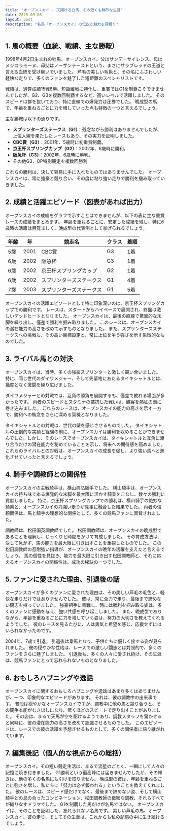 ```yaml
---
title: "オープンスカイ - 天翔ける白馬、その短くも鮮烈な生涯"
date: 2025-09-08
layout: post
description: "名馬『オープンスカイ』の伝説と魅力を深堀り"
---
```


## 1. 馬の概要（血統、戦績、主な勝鞍）

1998年4月2日生まれの牡馬、オープンスカイ。父はサンデーサイレンス、母はメジロラモーヌ、母父はノーザンテーストという、まさにサラブレッドの王道と言える血統を受け継いでいました。  芦毛の美しい毛色と、その名にふさわしい軽快な走りで、多くのファンを魅了した短距離のスペシャリストです。

戦績は、通算成績15戦6勝。短距離戦に特化し、重賞ではG1を制覇こそできませんでしたが、G2、G3を複数回制覇するなど、高いレベルで活躍しました。  そのスピードは群を抜いており、特に直線での爆発力は圧巻でした。  晩成型の馬で、年齢を重ねるごとに力を増していった点も特徴の一つと言えるでしょう。

主な勝鞍は以下の通りです。

* **スプリンターズステークス（G1）**：残念ながら勝利はありませんでしたが、上位入線を果たしたレースもあり、その実力を証明しました。
* **CBC賞（G3）**：2001年、5歳時に初重賞制覇。
* **京王杯スプリングカップ（G2）**：2002年、6歳時に勝利。
* **阪急杯（G3）**：2002年、6歳時に勝利。
* その他G3、OP特別競走を複数回勝利

これらの勝利は、決して容易に手に入れたものではありませんでした。  オープンスカイは、常に強豪と競り合い、その度に粘り強い走りで勝利を掴み取っていきました。


## 2. 成績と活躍エピソード（図表があれば出力）

オープンスカイの成績をグラフで示すことはできませんが、以下の表に主な重賞レースの成績をまとめます。  年齢を重ねるごとに、安定した成績を残し、特に6歳時の活躍は目覚ましく、晩成型の代表例として挙げられるでしょう。


| 年齢 | 年 | 競走名       | クラス | 着順 |
|-----|----|-------------|-------|-----|
| 5歳  | 2001 | CBC賞         | G3    | 1着 |
| 6歳  | 2002 | 阪急杯         | G3    | 1着 |
| 6歳  | 2002 | 京王杯スプリングカップ | G2    | 1着 |
| 6歳  | 2002 | スプリンターズステークス | G1    | 4着 |
| 7歳  | 2003 | スプリンターズステークス | G1    | 5着 |


オープンスカイの活躍エピソードとして特に印象深いのは、京王杯スプリングカップでの勝利です。  レースは、スタートからハイペースで展開され、終盤は激しいデッドヒートとなりました。  オープンスカイは、最後の直線で驚異的な末脚を繰り出し、僅差で勝利を掴み取りました。  このレースは、オープンスカイの潜在能力の高さを改めて示すものとなりました。  また、スプリンターズステークスへの挑戦も、その高い目標設定と、常に上位を争う強さを示す象徴的なものでした。


## 3. ライバル馬との対決

オープンスカイは、当時、多くの強豪スプリンターと激しく競い合いました。  特に、同じ世代のダイワメジャー、そして先輩格にあたるタイキシャトルとは、幾度となく激闘を繰り広げました。

ダイワメジャーとの対戦では、互角の勝負を展開するも、僅差で敗れる場面が多かったです。  両者のスピードとスタミナの拮抗した戦いは、観客を熱狂の渦に巻き込みました。  これらのレースは、オープンスカイの能力の高さを示す一方で、勝利への執念をさらに深める契機となりました。

タイキシャトルとの対戦は、世代の壁を感じさせるものでした。  タイキシャトルの圧倒的な実績と経験の前に、オープンスカイは勝利を収めることができませんでした。しかし、そのレースでオープンスカイは、タイキシャトルと互角に渡り合うだけの潜在能力を秘めていることを示し、将来への期待感を高めました。  これらのライバルとの対戦は、オープンスカイの成長を促し、より強い馬へと進化させていったと言えるでしょう。


## 4. 騎手や調教師との関係性

オープンスカイの主戦騎手は、横山典弘騎手でした。  横山騎手は、オープンスカイの持ち味である爆発的な末脚を最大限に活かす騎乗をこなし、数々の勝利に貢献しました。  特に、京王杯スプリングカップでの勝利は、横山騎手の絶妙な騎乗と、オープンスカイの力強い走りが見事に融合した結果でした。  両者の信頼関係は、馬と騎手の理想的な関係として、多くの競馬ファンに賞賛されました。

調教師は、松田国英調教師でした。  松田調教師は、オープンスカイの晩成型であることを理解し、じっくりと時間をかけて育成しました。  その育成方法は、決して急がず、馬の能力を最大限に引き出すことを重視したものでした。  この松田調教師の忍耐強い指導が、オープンスカイの晩年の活躍を支えたと言えるでしょう。  馬の個性を見抜き、能力を最大限に引き出す松田調教師と、それに応えるオープンスカイの関係性は、成功の秘訣の一つでした。


## 5. ファンに愛された理由、引退後の話

オープンスカイが多くのファンに愛された理由は、その美しい芦毛の毛色と、軽快な走りだけではありませんでした。  彼は、常に全力で走り、最後まで諦めない闘志を持っていました。  強豪相手に善戦し、時には勝利を掴み取る姿は、多くのファンに感動を与え、強い共感を呼び起こしました。  また、晩成型でありながら、年齢を重ねるごとに力を増していく姿は、努力の大切さを教えてくれるようでした。  彼のレースを見るたびに、人は勇気と希望を感じ、応援せずにはいられなかったのです。

2004年、7歳で引退。  引退後は乗馬となり、子供たちに優しく接する姿が見られました。  彼の穏やかな性格は、レースでの激しい闘志とは対照的で、多くのファンをさらに魅了しました。  引退後も、多くの人々に愛され続け、その生涯は、競馬ファンにとって忘れられないものとなりました。


## 6. おもしろハプニングや逸話

オープンスカイに関するおもしろハプニングや逸話はあまり多くはありませんが、一つ、印象的なエピソードがあります。  それは、彼の調教中の出来事です。  普段は穏やかなオープンスカイですが、調教中に他の馬と競り合うと、その闘争本能がむき出しになり、驚くほどのスピードで走り出すことがありました。  その姿は、まるで天馬が空を駆けるようであり、調教スタッフを驚かせると同時に、彼の潜在能力の高さを改めて認識させるものでした。  このエピソードは、レースでの彼の活躍を予想させるものとして、多くの関係者に語り継がれています。


## 7. 編集後記（個人的な視点からの総括）

オープンスカイ。その短い競走生活は、まるで流星のごとく、一瞬にして人々の記憶に焼き付きました。 G1勝利という最高峰には届きませんでしたが、その輝きは、他の多くの名馬にも引けを取りません。  晩成型の彼は、年齢を重ねるごとに強さを増し、私たちに「努力は必ず報われる」ということを教えてくれました。  彼のレースは、スピード感だけでなく、最後まで諦めない姿、そして横山騎手との息の合ったコンビネーション、松田調教師の緻密な調教、それらすべてが織りなすドラマでした。  G1を制覇した馬だけが名馬ではない。 オープンスカイは、そのことを証明した、忘れられない名馬です。  美しい芦毛の馬、オープンスカイ。彼の走り、そしてその生涯は、これからも私の記憶の中に生き続けるでしょう。
